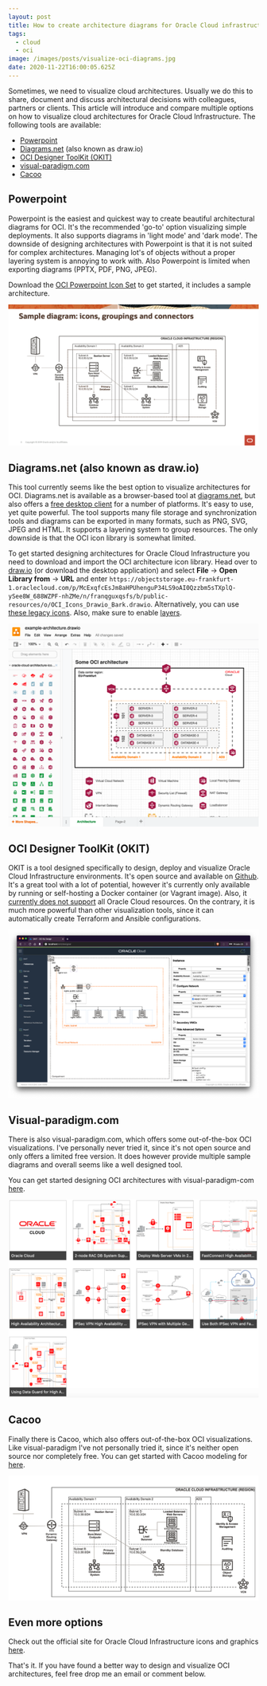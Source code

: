 ```yaml
---
layout: post
title: How to create architecture diagrams for Oracle Cloud infrastructure (OCI)
tags:
  - cloud
  - oci
image: /images/posts/visualize-oci-diagrams.jpg
date: 2020-11-22T16:00:05.625Z
---
```

Sometimes, we need to visualize cloud architectures. Usually we do this to share, document and discuss architectural decisions with colleagues, partners or clients. This article will introduce and compare multiple options on how to visualize cloud architectures for Oracle Cloud Infrastructure. The following tools are available:

* [Powerpoint](#powerpoint)
* [Diagrams.net](#drawio) (also known as draw.io)
* [OCI Designer ToolKit (OKIT)](#okit)
* [visual-paradigm.com](#visualparadigm)
* [Cacoo](#cacoo)

## Powerpoint <a name="powerpoint"></a>

Powerpoint is the easiest and quickest way to create beautiful architectural diagrams for OCI. It's the recommended 'go-to' option visualizing simple deployments. It also supports diagrams in 'light mode' and 'dark mode'. The downside of designing architectures with Powerpoint is that it is not suited for complex architectures. Managing lot's of objects without a proper layering system is annoying to work with. Also Powerpoint is limited when exporting diagrams (PPTX, PDF, PNG, JPEG). 

Download the [OCI Powerpoint Icon Set](https://docs.cloud.oracle.com/en-us/iaas/Content/Resources/Assets/OCI_Icons.pptx) to get started, it includes a sample architecture.

![](/images/posts/oci-powerpoint.png)

## Diagrams.net (also known as draw.io) <a name="drawio"></a>

This tool currently seems like the best option to visualize architectures for OCI. Diagrams.net is available as a browser-based tool at [diagrams.net](https://diagrams.net), but also offers a [free desktop client](https://github.com/jgraph/drawio-desktop/releases/) for a number of platforms. It's easy to use, yet quite powerful. The tool supports many file storage and synchronization tools and diagrams can be exported in many formats, such as PNG, SVG, JPEG and HTML. It supports a layering system to group resources. The only downside is that the OCI icon library is somewhat limited. 

To get started designing architectures for Oracle Cloud Infrastructure you need to download and import the OCI architecture icon library. Head over to [draw.io](https://draw.io) (or download the desktop application) and select **File** → **Open Library from** → **URL** and enter `https://objectstorage.eu-frankfurt-1.oraclecloud.com/p/McExqfcEsJm8aHPUhenguP34LS9oAI0Qzzbm5sTXplQ-ySee8W_688WZPF-nhZMe/n/franqguxqsfs/b/public-resources/o/OCI_Icons_Drawio_Bark.drawio`. Alternatively, you can use [these legacy icons](https://objectstorage.eu-frankfurt-1.oraclecloud.com/p/mRHFjVorUCYMI5L8lSp-_Hc2F4Y7_9gnMOWvox0bNdpsqLE-x0VKjH17UDWk8P-3/n/franqguxqsfs/b/public-resources/o/oracle-cloud-architecture-icons-01-2019.xml). Also, make sure to enable [layers](https://desk.draw.io/support/solutions/articles/16000067815-how-to-use-layers-).

![Working with diagrams.net to design OCI architectures](/images/posts/diagrams-net-oci.png "Working with diagrams.net to design OCI architectures")

## OCI Designer ToolKit (OKIT) <a name="okit"></a>

OKIT is a tool designed specifically to design, deploy and visualize Oracle Cloud Infrastructure environments. It's open source and available on [Github](https://github.com/oracle/oci-designer-toolkit). It's a great tool with a lot of potential, however it's currently only available by running or self-hosting a Docker container (or Vagrant image). Also, it [currently does not support](https://github.com/oracle/oci-designer-toolkit/blob/master/documentation/Usage.md#currently-implemented-artifacts) all Oracle Cloud resources. On the contrary, it is much more powerful than other visualization tools, since it can automatically create Terraform and Ansible configurations.

![Working with OKIT to design OCI architectures](/images/posts/okit.png "Working with OKIT to design OCI architectures")

## Visual-paradigm.com <a name="visualparadigm"></a>

There is also visual-paradigm.com, which offers some out-of-the-box OCI visualizations. I've personally never tried it, since it's not open source and only offers a limited free version. It does however provide multiple sample diagrams and overall seems like a well designed tool. 

You can get started designing OCI architectures with visual-paradigm-com [here](https://online.visual-paradigm.com/diagrams/features/oracle-cloud-infrastructure-diagram-software/).

![Working with Powerpoint to design OCI architectures](/images/posts/visual-paradigm-oci.png "Working with Powerpoint to design OCI architectures")

## Cacoo <a name="cacoo"></a>

Finally there is Cacoo, which also offers out-of-the-box OCI visualizations. Like visual-paradigm I've not personally tried it, since it's neither open source nor completely free. You can get started with Cacoo modeling for [here](https://cacoo.com/templates/oracle-cloud-infrastructure-template).

![Working with Cacoo to design OCI architectures](/images/posts/oci-cacoo.png "Working with Cacoo to design OCI architectures")

## Even more options

Check out the official site for Oracle Cloud Infrastructure icons and graphics [here](https://docs.cloud.oracle.com/en-us/iaas/Content/General/Reference/graphicsfordiagrams.htm).

That's it. If you have found a better way to design and visualize OCI architectures, feel free drop me an email or comment below.